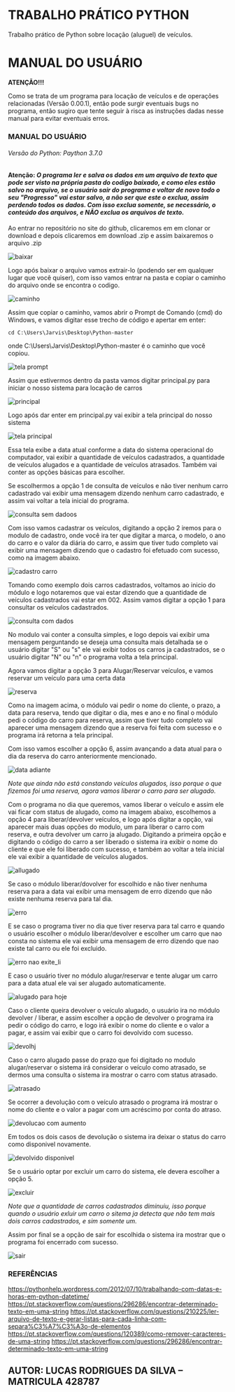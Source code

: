 # TRABALHO PRÁTICO PYTHON
Trabalho prático de Python sobre locação (aluguel) de veículos.

# <strong>MANUAL DO USUÁRIO</strong>

<strong>ATENÇÃO!!!</strong>

<p> Como se trata de um programa para locação de veículos e de
operações relacionadas (Versão 0.00.1), então pode surgir eventuais bugs no
programa, então sugiro que tente seguir à risca as instruções dadas nesse
manual para evitar eventuais erros.</p>


<h3> MANUAL DO USUÁRIO </h3>

<h6><em>Versão do Python: Paython 3.7.0</em></h6>

<h4><strong>Atenção:</strong><em> O programa ler e salva os dados em um arquivo de texto que pode ser visto na própria pasta do codigo baixado, e como eles estão salvo no arquivo, se o usuário sair do programa e voltar de novo todo o seu "Progresso" vai estar salvo, a não ser que este o exclua, assim perdendo todos os dados. Com isso exclua somente, se necessário, o conteúdo dos arquivos, e <strong>NÃO</strong> exclua os arquivos de texto.</em></h4>
  
<p> Ao entrar no repositório no site do github, clicaremos em em clonar or download e depois clicaremos em download .zip 
  e assim baixaremos o arquivo .zip
  
  ![baixar](https://user-images.githubusercontent.com/43484645/48741699-2efb8680-ec43-11e8-9e7f-9771efa56644.PNG)

Logo após baixar o arquivo vamos extrair-lo (podendo ser em qualquer lugar que você quiser), com isso vamos entrar na pasta e copiar o caminho do arquivo onde se encontra o codigo.

![caminho](https://user-images.githubusercontent.com/43484645/48741947-25265300-ec44-11e8-8397-1ad5d4604230.PNG)

Assim que copiar o caminho, vamos abrir o Prompt de Comando (cmd) do Windows, e vamos digitar esse trecho de código e apertar em enter:

~~~CMD
cd C:\Users\Jarvis\Desktop\Python-master
~~~

onde C:\Users\Jarvis\Desktop\Python-master é o caminho que você copiou. 

![tela prompt](https://user-images.githubusercontent.com/43484645/48742443-235d8f00-ec46-11e8-818d-e1cee0ada2c9.PNG)

Assim que estivermos dentro da pasta vamos digitar principal.py para iniciar o nosso sistema para locação de carros

![principal](https://user-images.githubusercontent.com/43484645/48742465-33756e80-ec46-11e8-9ff9-05e4c14f6f6b.PNG)

Logo após dar enter em principal.py vai exibir a tela principal do nosso sistema

![tela principal](https://user-images.githubusercontent.com/43484645/48742525-691a5780-ec46-11e8-8b6a-40642ac69d3d.PNG)

Essa tela exibe a data atual conforme a data do sistema operacional do computador, vai exibir a quantidade de veículos cadastrados,
a quantidade de veículos alugados e a quantidade de veículos atrasados. Também vai conter as opções básicas para escolher.

Se escolhermos a opção 1 de consulta de veículos e não tiver nenhum carro cadastrado vai exibir uma mensagem dizendo nenhum carro cadastrado, e assim vai voltar a tela inicial do programa.

![consulta sem dadoos](https://user-images.githubusercontent.com/43484645/48742654-f65dac00-ec46-11e8-9823-7ad2dc497bd7.PNG)

Com isso vamos cadastrar os veículos, digitando a opção 2 iremos para o modulo de cadastro, onde você ira ter que digitar a marca, o modelo, o ano do carro e o valor da diária do carro, e assim que tiver tudo completo vai exibir uma mensagem dizendo que o cadastro foi efetuado com sucesso, como na imagem abaixo.

![cadastro carro](https://user-images.githubusercontent.com/43484645/48743383-07f48300-ec4a-11e8-893a-e6549c90587e.PNG)

Tomando como exemplo dois carros cadastrados, voltamos ao inicio do módulo e logo notaremos que vai estar dizendo que a quantidade de veículos cadastrados vai estar em 002. Assim vamos digitar a opção 1 para consultar os veículos cadastrados.

![consulta com dados](https://user-images.githubusercontent.com/43484645/48743588-d5975580-ec4a-11e8-97cb-bcc277b409a2.PNG)

No modulo vai conter a consulta simples, e logo depois vai exibir uma mensagem perguntando se deseja uma consulta mais detalhada se o usuário digitar "S" ou "s" ele vai exibir todos os carros ja cadastrados, se o usuário digitar "N" ou "n" o programa volta a tela principal.

Agora vamos digitar a opção 3 para Alugar/Reservar veículos, e vamos reservar um veículo para uma certa data

![reserva](https://user-images.githubusercontent.com/43484645/48743726-75ed7a00-ec4b-11e8-9896-622c14ee6d24.PNG)

Como na imagem acima, o módulo vai pedir o nome do cliente, o prazo, a data para reserva, tendo que digitar o dia, mes e ano e no final o módulo pedi o código do carro para reserva, assim que tiver tudo completo vai aparecer uma mensagem dizendo que a reserva foi feita com sucesso e o programa irá retorna a tela principal.

Com isso vamos escolher a opção 6, assim avançando a data atual para o dia da reserva do carro anteriormente mencionado.

![data adiante](https://user-images.githubusercontent.com/43484645/48743913-59057680-ec4c-11e8-8f66-9da52b69c20d.PNG)

<em>Note que ainda não está constando veículos alugados, isso porque o que fizemos foi uma reserva, agora vamos liberar o carro para ser alugado.</em>

Com o programa no dia que queremos, vamos liberar o veículo e assim ele vai ficar com status de alugado, como na imagem abaixo, escolhemos a opção 4 para liberar/devolver veículos, e logo após digitar a opção, vai aparecer mais duas opções do modulo, um para liberar o carro com reserva, e outra devolver um carro ja alugado. Digitando a primeira opção e digitando o código do carro a ser liberado o sistema ira exibir o nome do cliente e que ele foi liberado com sucesso, e também ao voltar a tela inicial ele vai exibir a quantidade de veículos alugados.

![allugado](https://user-images.githubusercontent.com/43484645/48744096-fd87b880-ec4c-11e8-9e16-19bc1f12b7eb.PNG)

Se caso o módulo liberar/dovolver for escolhido e não tiver nenhuma reserva para a data vai exibir uma mensagem de erro dizendo que não existe nenhuma reserva para tal dia.

![erro](https://user-images.githubusercontent.com/43484645/48744319-ec8b7700-ec4d-11e8-9833-3bec9d852a27.PNG)

E se caso o programa tiver no dia que tiver reserva para tal carro e quando o usuário escolher o módulo liberar/devolver e escolher um carro que nao consta no sistema ele vai exibir uma mensagem de erro dizendo que nao existe tal carro ou ele foi excluido.

![erro nao exite_li](https://user-images.githubusercontent.com/43484645/48744390-36745d00-ec4e-11e8-9ba6-a6eb80749c64.jpg)

E caso o usuário tiver no módulo alugar/reservar e tente alugar um carro para a data atual ele vai ser alugado automaticamente.

![alugado para hoje](https://user-images.githubusercontent.com/43484645/48744444-6e7ba000-ec4e-11e8-8fbb-be57834ed417.PNG)

Caso o cliente queira devolver o veículo alugado, o usuário ira no módulo devolver / liberar, e assim escolher a opção de devolver o programa ira pedir o código do carro, e logo irá exibir o nome do cliente e o valor a pagar, e assim vai exibir que o carro foi devolvido com sucesso.

![devolhj](https://user-images.githubusercontent.com/43484645/48744742-9f100980-ec4f-11e8-8040-e7b530261171.PNG)

Caso o carro alugado passe do prazo que foi digitado no modulo alugar/reservar o sistema irá considerar o veículo como atrasado, se dermos uma consulta o sistema ira mostrar o carro com status atrasado.

![atrasado](https://user-images.githubusercontent.com/43484645/48744839-1b0a5180-ec50-11e8-8bf4-8f3fcb196a46.PNG)

Se ocorrer a devolução com o veículo atrasado o programa irá mostrar o nome do cliente e o valor a pagar com um acréscimo por conta do atraso.

![devolucao com aumento](https://user-images.githubusercontent.com/43484645/48744782-d67eb600-ec4f-11e8-9024-a04217887eb1.PNG)

Em todos os dois casos de devolução o sistema ira deixar o status do carro como disponivel novamente.

![devolvido disponivel](https://user-images.githubusercontent.com/43484645/48744883-42f9b500-ec50-11e8-91d0-6868833d50f1.PNG)

Se o usuário optar por excluir um carro do sistema, ele devera escolher a opção 5.

![excluir](https://user-images.githubusercontent.com/43484645/48744920-74728080-ec50-11e8-9ab8-cbceb8e0530d.PNG)

<em>Note que a quantidade de carros cadastrados diminuiu, isso porque quando o usuário exluir um carro o sitema ja detecta que não tem mais dois carros cadastrados, e sim somente um.</em>

Assim por final se a opção de sair for escolhida o sistema ira mostrar que o programa foi encerrado com sucesso.

![sair](https://user-images.githubusercontent.com/43484645/48744988-c4e9de00-ec50-11e8-918c-132ed8afa095.PNG)

### <strong>REFERÊNCIAS</strong>

https://pythonhelp.wordpress.com/2012/07/10/trabalhando-com-datas-e-horas-em-python-datetime/
https://pt.stackoverflow.com/questions/296286/encontrar-determinado-texto-em-uma-string
https://pt.stackoverflow.com/questions/210225/ler-arquivo-de-texto-e-gerar-listas-para-cada-linha-com-separa%C3%A7%C3%A3o-de-elementos
https://pt.stackoverflow.com/questions/120389/como-remover-caracteres-de-uma-string
https://pt.stackoverflow.com/questions/296286/encontrar-determinado-texto-em-uma-string
## AUTOR: LUCAS RODRIGUES DA SILVA – MATRICULA 428787
